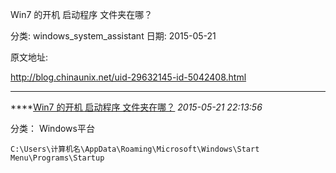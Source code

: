 Win7 的开机 启动程序 文件夹在哪？

分类: windows_system_assistant
日期: 2015-05-21

原文地址: 

http://blog.chinaunix.net/uid-29632145-id-5042408.html

------

****[Win7 的开机 启动程序 文件夹在哪？]() *2015-05-21 22:13:56*

分类： Windows平台

```
C:\Users\计算机名\AppData\Roaming\Microsoft\Windows\Start Menu\Programs\Startup 
```